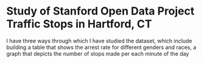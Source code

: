 # Study of Stanford Open Data Project Traffic Stops in Hartford, CT
I have three ways through which I have studied the dataset, which include building a table that shows the arrest rate for different genders and races, a graph that depicts the number of stops made per each minute of the day
